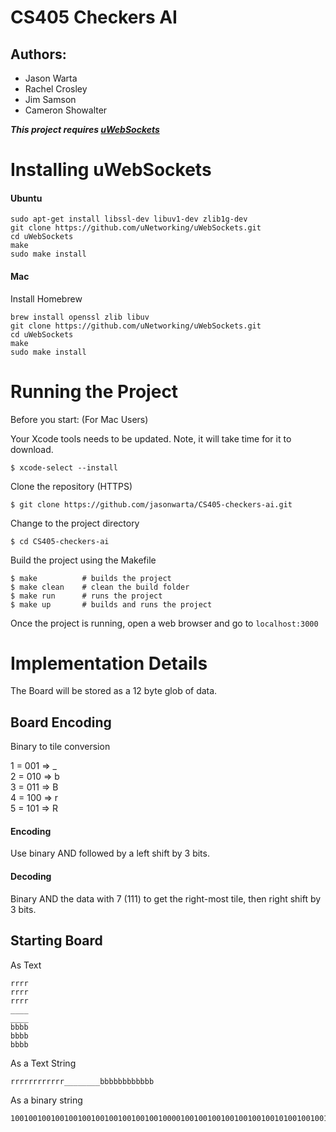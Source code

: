 # CS405 Checkers AI

## Authors:
  - Jason Warta 
  - Rachel Crosley
  - Jim Samson
  - Cameron Showalter

***This project requires [uWebSockets](https://github.com/uNetworking/uWebSockets)***

# Installing uWebSockets
#### Ubuntu
```
sudo apt-get install libssl-dev libuv1-dev zlib1g-dev
git clone https://github.com/uNetworking/uWebSockets.git
cd uWebSockets
make
sudo make install
```

#### Mac
Install Homebrew
```
brew install openssl zlib libuv
git clone https://github.com/uNetworking/uWebSockets.git
cd uWebSockets
make
sudo make install
```

# Running the Project
Before you start: (For Mac Users)

Your Xcode tools needs to be updated. Note, it will take time for it to download.
```
$ xcode-select --install
```

Clone the repository (HTTPS) 
```
$ git clone https://github.com/jasonwarta/CS405-checkers-ai.git
```
Change to the project directory
```
$ cd CS405-checkers-ai
```
Build the project using the Makefile
```
$ make 			# builds the project
$ make clean	# clean the build folder
$ make run 		# runs the project
$ make up 		# builds and runs the project
```
Once the project is running, open a web browser and go to `localhost:3000`


# Implementation Details

The Board will be stored as a 12 byte glob of data.  

## Board Encoding  
Binary to tile conversion

1 = 001 => _  
2 = 010 => b  
3 = 011 => B  
4 = 100 => r  
5 = 101 => R  

#### Encoding  
Use binary AND followed by a left shift by 3 bits.  

#### Decoding  
Binary AND the data with 7 (111) to get the right-most tile, then right shift by 3 bits.

## Starting Board
As Text  
```
rrrr
rrrr
rrrr
____
____
bbbb
bbbb
bbbb
```

As a Text String
```
rrrrrrrrrrrr________bbbbbbbbbbbb
```

As a binary string
```
100100100100100100100100100100100100001001001001001001001001010010010010010010010010010010010010
```
